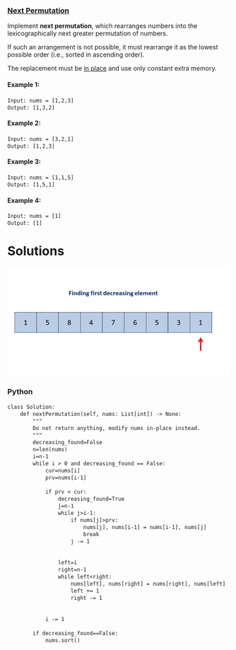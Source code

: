 ### [Next Permutation](https://leetcode.com/problems/next-permutation/) <br>

Implement **next permutation**, which rearranges numbers into the lexicographically next greater permutation of numbers.

If such an arrangement is not possible, it must rearrange it as the lowest possible order (i.e., sorted in ascending order).

The replacement must be [in place](http://en.wikipedia.org/wiki/In-place_algorithm) and use only constant extra memory.

 



#### Example 1:

```
Input: nums = [1,2,3]
Output: [1,3,2]

```

#### Example 2:

```
Input: nums = [3,2,1]
Output: [1,2,3]

```

#### Example 3:

```
Input: nums = [1,1,5]
Output: [1,5,1]

```

#### Example 4:

```
Input: nums = [1]
Output: [1]

```


# Solutions

<img src="../../../../images/31_Next_Permutation.gif">


### Python
```
class Solution:
    def nextPermutation(self, nums: List[int]) -> None:
        """
        Do not return anything, modify nums in-place instead.
        """
        decreasing_found=False
        n=len(nums)
        i=n-1
        while i > 0 and decreasing_found == False:
            cur=nums[i]
            prv=nums[i-1]
            
            if prv < cur:
                decreasing_found=True
                j=n-1
                while j>i-1:
                    if nums[j]>prv:
                        nums[j], nums[i-1] = nums[i-1], nums[j]
                        break
                    j -= 1
                    
                    
                left=i
                right=n-1
                while left<right:
                    nums[left], nums[right] = nums[right], nums[left]
                    left += 1
                    right -= 1
                    
            
            i -= 1
        
        if decreasing_found==False:
            nums.sort()

```
